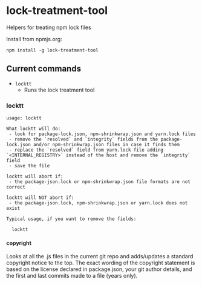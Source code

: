 lock-treatment-tool
============

Helpers for treating npm lock files

Install from npmjs.org:

    npm install -g lock-treatment-tool

## Current commands

 * `locktt`
   * Runs the lock treatment tool

### locktt

```
usage: locktt

What locktt will do:
 - look for package-lock.json, npm-shrinkwrap.json and yarn.lock files
 - remove the `resolved` and `integrity` fields from the package-lock.json and/or npm-shrinkwrap.json files in case it finds them
 - replace the `resolved` field from yarn.lock file adding `<INTERNAL_REGISTRY>` instead of the host and remove the `integrity` field
 - save the file

locktt will abort if:
 - the package-json.lock or npm-shrinkwrap.json file formats are not correct

locktt will NOT abort if:
 - the package-json.lock, npm-shrinkwrap.json or yarn.lock does not exist

Typical usage, if you want to remove the fields:

  locktt

```

#### copyright

Looks at all the .js files in the current git repo and adds/updates a
standard copyright notice to the top. The exact wording of the copyright
statement is based on the license declared in package.json, your git author
details, and the first and last commits made to a file (years only).
